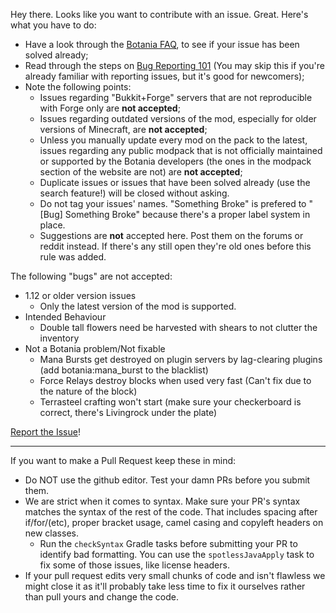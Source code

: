 Hey there. Looks like you want to contribute with an issue. Great. Here's what you have to do:
* Have a look through the [Botania FAQ](https://botaniamod.net/faq.php), to see if your issue has been solved already;
* Read through the steps on [Bug Reporting 101](https://vazkii.net/br101/) (You may skip this if you're already familiar with reporting issues, but it's good for newcomers);
* Note the following points:
  * Issues regarding "Bukkit+Forge" servers that are not reproducible with Forge only are **not accepted**;
  * Issues regarding outdated versions of the mod, especially for older versions of Minecraft, are **not accepted**;
  * Unless you manually update every mod on the pack to the latest, issues regarding any public modpack that is not officially maintained or supported by the Botania developers (the ones in the modpack section of the website are not) are **not accepted**;
  * Duplicate issues or issues that have been solved already (use the search feature!) will be closed without asking.
  * Do not tag your issues' names. "Something Broke" is prefered to "[Bug] Something Broke"  because there's a proper label system in place.
  * Suggestions are **not** accepted here. Post them on the forums or reddit instead. If there's any still open they're old ones before this rule was added.

The following "bugs" are not accepted:
* 1.12 or older version issues
  * Only the latest version of the mod is supported.
* Intended Behaviour
  * Double tall flowers need be harvested with shears to not clutter the inventory
* Not a Botania problem/Not fixable
  * Mana Bursts get destroyed on plugin servers by lag-clearing plugins (add botania:mana_burst to the blacklist)
  * Force Relays destroy blocks when used very fast (Can't fix due to the nature of the block)
  * Terrasteel crafting won't start (make sure your checkerboard is correct, there's Livingrock under the plate)

[Report the Issue](https://github.com/Vazkii/Botania/issues)!

---

If you want to make a Pull Request keep these in mind:
* Do NOT use the github editor. Test your damn PRs before you submit them.
* We are strict when it comes to syntax. Make sure your PR's syntax matches the syntax of the rest of the code. That includes spacing after if/for/(etc), proper bracket usage, camel casing and copyleft headers on new classes.
  * Run the `checkSyntax` Gradle tasks before submitting your PR to identify bad formatting. You can use the `spotlessJavaApply` task to fix some of those issues, like license headers.
* If your pull request edits very small chunks of code and isn't flawless we might close it as it'll probably take less time to fix it ourselves rather than pull yours and change the code.
